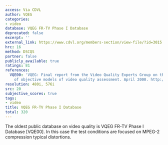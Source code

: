 ```yaml
---
access: Via CDVL
author: VQEG
categories:
- video
database: VQEG FR-TV Phase I Database
deprecated: false
excerpt: ''
external_link: https://www.cdvl.org/members-section/view-file/?id=3015
hrc: 16
method: DSCQS
partner: false
publicly_available: true
ratings: 81
references:
  VQE00: 'VQEG: Final report from the Video Quality Experts Group on the validation
    of objective models of video quality assessment. April 2000. http://www.vqeg.org'
resolution: 480i, 576i
src: 20
subjective_scores: true
tags:
- video
title: VQEG FR-TV Phase I Database
total: 320
---
```


The oldest public database on video quality is VQEG FR-TV Phase I Database [VQE00]. In this case the test conditions are focused on MPEG-2 compression typical distortions.